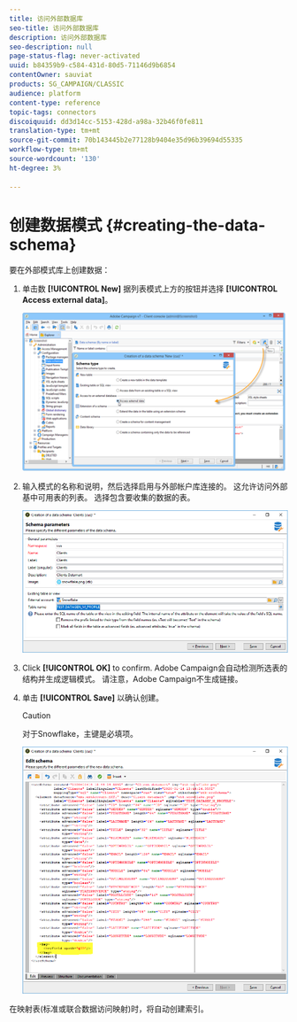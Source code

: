 ```yaml
---
title: 访问外部数据库
seo-title: 访问外部数据库
description: 访问外部数据库
seo-description: null
page-status-flag: never-activated
uuid: b84359b9-c584-431d-80d5-71146d9b6854
contentOwner: sauviat
products: SG_CAMPAIGN/CLASSIC
audience: platform
content-type: reference
topic-tags: connectors
discoiquuid: dd3d14cc-5153-428d-a98a-32b46f0fe811
translation-type: tm+mt
source-git-commit: 70b143445b2e77128b9404e35d96b39694d55335
workflow-type: tm+mt
source-wordcount: '130'
ht-degree: 3%

---
```



# 创建数据模式 {#creating-the-data-schema}

要在外部模式库上创建数据：

1. 单击数 **[!UICONTROL New]** 据列表模式上方的按钮并选择 **[!UICONTROL Access external data]**。

   ![](assets/wf_new_schema_fda.png)

1. 输入模式的名称和说明，然后选择启用与外部帐户库连接的。 这允许访问外部基中可用表的列表。 选择包含要收集的数据的表。

   ![](assets/wf_new_schema_select_table_fda.png)

1. Click **[!UICONTROL OK]** to confirm. Adobe Campaign会自动检测所选表的结构并生成逻辑模式。 请注意，Adobe Campaign不生成链接。

1. 单击 **[!UICONTROL Save]** 以确认创建。

   >[!CAUTION]
   >
   >对于Snowflake，主键是必填项。

   ![](assets/wf_new_schema_generate_fda.png)

在映射表(标准或联合数据访问映射)时，将自动创建索引。
